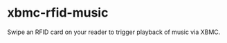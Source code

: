 xbmc-rfid-music
===============

Swipe an RFID card on your reader to trigger playback of music via XBMC.
